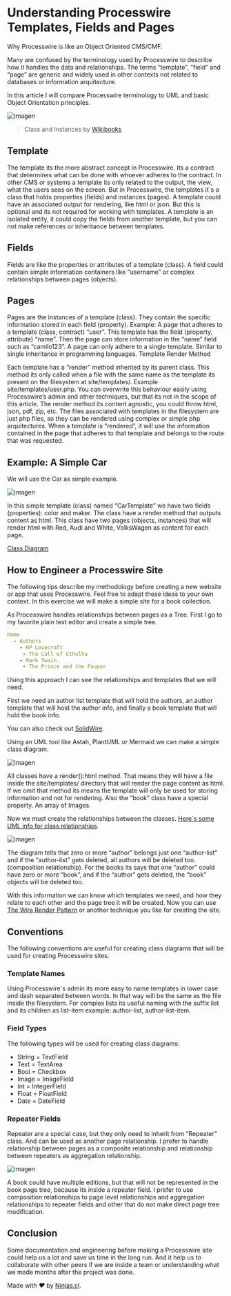 # Understanding Processwire Templates, Fields and Pages

Why Processwire is like an Object Oriented CMS/CMF.

Many are confused by the terminology used by Processwire to describe how it handles the data and relationships. The terms “template”, “field” and “page” are generic and widely used in other contexts not related to databases or information arquitecture.

In this article I will compare Processwire terminology to UML and basic Object Orientation principles.

![imagen](https://github.com/joyofpw/joyofpw.github.io/assets/292738/96b86b3c-c3e2-45b2-849b-938688f69f18)
> Class and Instances by [Wikibooks](https://en.wikibooks.org/wiki/A-level_Computing_2009/AQA/Problem_Solving,_Programming,_Operating_Systems,_Databases_and_Networking/Programming_Concepts/Object-oriented_programming_(OOP))

## Template

The template its the more abstract concept in Processwire. Its a contract that determines what can be done with whoever adheres to the contract. In other CMS or systems a template its only related to the output, the view, what the users sees on the screen. But in Processwire, the templates it´s a class that holds properties (fields) and instances (pages). A template could have an associated output for rendering, like html or json. But this is optional and its not required for working with templates. A template is an isolated entity, it could copy the fields from another template, but you can not make references or inheritance between templates.

## Fields

Fields are like the properties or attributes of a template (class). A field could contain simple information containers like “username” or complex relationships between pages (objects).

## Pages

Pages are the instances of a template (class). They contain the specific information stored in each field (property). Example: A page that adheres to a template (class, contract) “user”. This template has the field (property, attribute) “name”. Then the page can store information in the “name” field such as “camilo123”. A page can only adhere to a single template. Similar to single inheritance in programming languages.
Template Render Method

Each template has a “render” method inherited by its parent class. This method its only called when a file with the same name as the template its present on the filesystem at site/templates/. Example site/templates/user.php. You can overwrite this behaviour easily using Processwire’s admin and other techniques, but that its not in the scope of this article. The render method its content agnostic, you could throw html, json, pdf, zip, etc. The files associated with templates in the filesystem are just php files, so they can be rendered using complex or simple php arquitectures. When a template is “rendered”, it will use the information contained in the page that adheres to that template and belongs to the route that was requested.

## Example: A Simple Car

We will use the Car as simple example.

![imagen](https://github.com/joyofpw/joyofpw.github.io/assets/292738/44f241c2-48d9-4278-9b08-4fef08ca6a24)

In this simple template (class) named “CarTemplate” we have two fields (properties): color and maker. The class have a render method that outputs content as html. This class have two pages (objects, instances) that will render html with Red, Audi and White, VolksWagen as content for each page.

[Class Diagram](https://en.wikipedia.org/wiki/Class_diagram)

## How to Engineer a Processwire Site

The following tips describe my methodology before creating a new website or app that uses Processwire. Feel free to adapt these ideas to your own context. In this exercise we will make a simple site for a book collection.

As Processwire handles relationships between pages as a Tree. First I go to my favorite plain text editor and create a simple tree.

```yaml
Home
  - Authors
    - HP Lovecraft
     - The Call of Cthulhu
    - Mark Twain
     - The Prince and the Pauper
```

Using this approach I can see the relationships and templates that we will need.

First we need an author list template that will hold the authors, an author template that will hold the author info, and finally a book template that will hold the book info.

You can also check out [SolidWire](https://github.com/joyofpw/solidwire).

Using an UML tool like Astah, PlantUML or Mermaid we can make a simple class diagram.

![imagen](https://github.com/joyofpw/joyofpw.github.io/assets/292738/72f504bd-0710-4884-9925-293867bff275)

All classes have a render():html method. That means they will have a file inside the site/templates/ directory that will render the page content as html. If we omit that method its means the template will only be used for storing information and not for rendering. Also the “book” class have a special property. An array of Images.

Now we must create the relationships between the classes. [Here´s some UML info for class relationships](https://creately.com/guides/class-diagram-relationships/).

![imagen](https://github.com/joyofpw/joyofpw.github.io/assets/292738/e5900961-4596-4021-bf13-499e0ea0f6a7)

The diagram tells that zero or more “author” belongs just one “author-list” and if the “author-list” gets deleted, all authors will be deleted too. (composition relationship). For the books its says that one “author” could have zero or more “book”, and if the “author” gets deleted, the “book” objects will be deleted too.

With this information we can know which templates we need, and how they relate to each other and the page tree it will be created. Now you can use 
[The Wire Render Pattern](https://github.com/joyofpw/wire-render-pattern) or another technique you like for creating the site.

## Conventions

The following conventions are useful for creating class diagrams that will be used for creating Processwire sites.

### Template Names

Using Processwire´s admin its more easy to name templates in lower case and dash separated between words. In that way will be the same as the file inside the filesystem. For complex lists its useful naming with the suffix list and its children as list-item example: author-list, author-list-item.

### Field Types

The following types will be used for creating class diagrams:

- String = TextField
- Text = TextArea
- Bool = Checkbox
- Image = ImageField
- Int = IntegerField
- Float = FloatField
- Date = DateField

### Repeater Fields

Repeater are a special case, but they only need to inherit from “Repeater” class. And can be used as another page relationship. I prefer to handle relationship between pages as a composite relationship and relationship between repeaters as aggregation relationship.

![imagen](https://github.com/joyofpw/joyofpw.github.io/assets/292738/378a3b82-f9d1-4446-bafd-8a76942b2252)

A book could have multiple editions, but that will not be represented in the book page tree, because its inside a repeater field. I prefer to use composition relationships to page level relationships and aggregation relationships to repeater fields and other that do not make direct page tree modification.

## Conclusion

Some documentation and engineering before making a Processwire site could help us a lot and save us time in the long run. And it help us to collaborate with other peers if we are inside a team or understanding what we made months after the project was done.

Made with <i class="fa fa-heart">&#9829;</i> by <a href="https://ninjas.cl" target="_blank">Ninjas.cl</a>.
